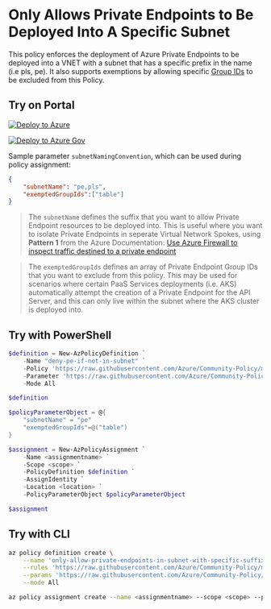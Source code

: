 # Only Allows Private Endpoints to Be Deployed Into A Specific Subnet

This policy enforces the deployment of Azure Private Endpoints to be deployed into a VNET with a subnet that has a specific prefix in the name (i.e pls, pe). It also supports exemptions by allowing specific [Group IDs](https://docs.microsoft.com/en-us/cli/azure/network/private-endpoint?view=azure-cli-latest#az_network_private_endpoint_create-required-parameters) to be excluded from this Policy.

## Try on Portal

[![Deploy to Azure](http://azuredeploy.net/deploybutton.png)](https://portal.azure.com/#blade/Microsoft_Azure_Policy/CreatePolicyDefinitionBlade/uri/https%3A%2F%2Fraw.githubusercontent.com%2FAzure%2FCommunity-Policy%2Fmaster%2FPolicies%2FNetwork%2Fdeny-private-endpoint-if-not-in-specific-subnet%2Fazurepolicy.json)

[![Deploy to Azure Gov](https://docs.microsoft.com/azure/governance/policy/media/deploy/deployGovbutton.png)](https://portal.azure.us/?#blade/Microsoft_Azure_Policy/CreatePolicyDefinitionBlade/uri/https%3A%2F%2Fraw.githubusercontent.com%2FAzure%2FCommunity-Policy%2Fmaster%2FPolicies%2FNetwork%2Fdeny-private-endpoint-if-not-in-specific-subnet%2Fazurepolicy.json)

Sample parameter ```subnetNamingConvention```, which can be used during policy assignment:
```json
{
    "subnetName": "pe,pls",
    "exemptedGroupIds":["table"]
}
```

> The ```subnetName``` defines the suffix that you want to allow Private Endpoint resources to be deployed into. This is useful where you want to isolate Private Endpoints in seperate Virtual Network Spokes, using **Pattern 1** from the Azure Documentation: [Use Azure Firewall to inspect traffic destined to a private endpoint](https://docs.microsoft.com/en-us/azure/private-link/inspect-traffic-with-azure-firewall)

> The ```exemptedGroupIds``` defines an array of Private Endpoint Group IDs that you want to exclude from this policy. This may be used for scenarios where certain PaaS Services deployments (i.e. AKS) automatically attempt the creation of a Private Endpoint for the API Server, and this can only live within the subnet where the AKS cluster is deployed into.


## Try with PowerShell

```powershell
$definition = New-AzPolicyDefinition `
    -Name "deny-pe-if-not-in-subnet" `
    -Policy 'https://raw.githubusercontent.com/Azure/Community-Policy/master/Policies/Network/deny-private-endpoint-if-not-in-specific-subnet/azurepolicy.rules.json' `
    -Parameter 'https://raw.githubusercontent.com/Azure/Community-Policy/master/Policies/Network/deny-private-endpoint-if-not-in-specific-subnet/azurepolicy.parameters.json' `
    -Mode All

$definition

$policyParameterObject = @{
    "subnetName" = "pe"
    "exemptedGroupIds"=@("table")
}

$assignment = New-AzPolicyAssignment `
    -Name <assignmentname> `
    -Scope <scope> `
    -PolicyDefinition $definition `
    -AssignIdentity `
    -Location <location> `
    -PolicyParameterObject $policyParameterObject

$assignment
```

## Try with CLI

```sh
az policy definition create \
    --name 'only-allow-private-endpoints-in-subnet-with-specific-suffix' \
    --rules 'https://raw.githubusercontent.com/Azure/Community-Policy/master/Policies/Network/deny-private-endpoint-if-not-in-specific-subnet/azurepolicy.rules.json' \
    --params 'https://raw.githubusercontent.com/Azure/Community-Policy/master/Policies/Network/deny-private-endpoint-if-not-in-specific-subnet/azurepolicy.parameters.json' \
    --mode All

az policy assignment create --name <assignmentname> --scope <scope> --policy 'deny-private-endpoint-if-not-in-specific-subnet' --location <location> --params '{ "subnetName":{"value":"pls"},"exemptedGroupIds": { "value": ["table"]}}'
```
